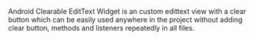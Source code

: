 Android Clearable EditText Widget is an custom edittext view with a clear button which can be easily used anywhere in the project without adding clear button, methods and listeners repeatedly in all files.
